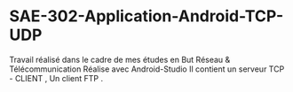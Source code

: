 # SAE-302-Application-Android-TCP-UDP
Travail réalisé dans le cadre de mes études en But Réseau &amp; Télécommunication
Réalise avec Android-Studio 
Il contient un serveur TCP - CLIENT ,
Un client FTP .
